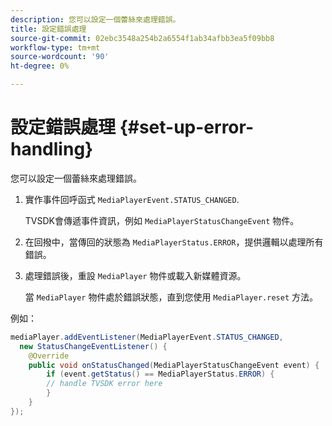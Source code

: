 ```yaml
---
description: 您可以設定一個蕾絲來處理錯誤。
title: 設定錯誤處理
source-git-commit: 02ebc3548a254b2a6554f1ab34afbb3ea5f09bb8
workflow-type: tm+mt
source-wordcount: '90'
ht-degree: 0%

---
```


# 設定錯誤處理 {#set-up-error-handling}

您可以設定一個蕾絲來處理錯誤。

1. 實作事件回呼函式 `MediaPlayerEvent.STATUS_CHANGED`.

   TVSDK會傳遞事件資訊，例如 `MediaPlayerStatusChangeEvent` 物件。
1. 在回撥中，當傳回的狀態為 `MediaPlayerStatus.ERROR`，提供邏輯以處理所有錯誤。
1. 處理錯誤後，重設 `MediaPlayer` 物件或載入新媒體資源。

   當 `MediaPlayer` 物件處於錯誤狀態，直到您使用 `MediaPlayer.reset` 方法。

<!--<a id="example_E74BB605ED08450295B8902F1E4BB8F5"></a>-->

例如：

```java
mediaPlayer.addEventListener(MediaPlayerEvent.STATUS_CHANGED,  
  new StatusChangeEventListener() { 
    @Override 
    public void onStatusChanged(MediaPlayerStatusChangeEvent event) { 
        if (event.getStatus() == MediaPlayerStatus.ERROR) { 
        // handle TVSDK error here 
        } 
    } 
});
```
